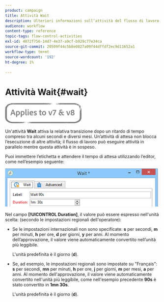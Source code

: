 ```yaml
---
product: campaign
title: Attività Wait
description: Ulteriori informazioni sull’attività del flusso di lavoro Wait
audience: workflow
content-type: reference
topic-tags: flow-control-activities
exl-id: 4872f756-14d7-4e37-a9cf-b929c77e34ca
source-git-commit: 20509f44c5b8e0827a09f44dffdf2ec9d11652a1
workflow-type: tm+mt
source-wordcount: '192'
ht-degree: 1%

---
```


# Attività Wait{#wait}

![](../../assets/common.svg)

Un&#39;attività **Wait** attiva la relativa transizione dopo un ritardo di tempo compreso tra alcuni secondi e diversi mesi. Un’attività di attesa non blocca l’esecuzione di altre attività; il flusso di lavoro può eseguire attività in parallelo mentre questa attività è in sospeso.

Puoi immettere l’etichetta e attendere il tempo di attesa utilizzando l’editor, come nell’esempio seguente:

![](assets/edit_wait.png)

Nel campo **[!UICONTROL Duration]**, il valore può essere espresso nell&#39;unità scelta: (secondo le impostazioni regionali dell&#39;operatore):

* Se le impostazioni internazionali non sono specificate: **s** per secondi, **m** per minuti, **h** per ore, **d** per giorni, **y** per anni. Al momento dell’approvazione, il valore viene automaticamente convertito nell’unità più leggibile.

   L&#39;unità predefinita è il giorno (**d**).

* Se, ad esempio, le impostazioni regionali sono impostate su &quot;Français&quot;: **s** per secondi, **mn** per minuti, **h** per ore, **j** per giorni, **m** per mesi, **a** per anni. Al momento dell&#39;approvazione, il valore viene automaticamente convertito nell&#39;unità più leggibile, come nell&#39;esempio precedente **90s** è stato convertito in **1mn 30s**.

   L&#39;unità predefinita è il giorno (**d**).
